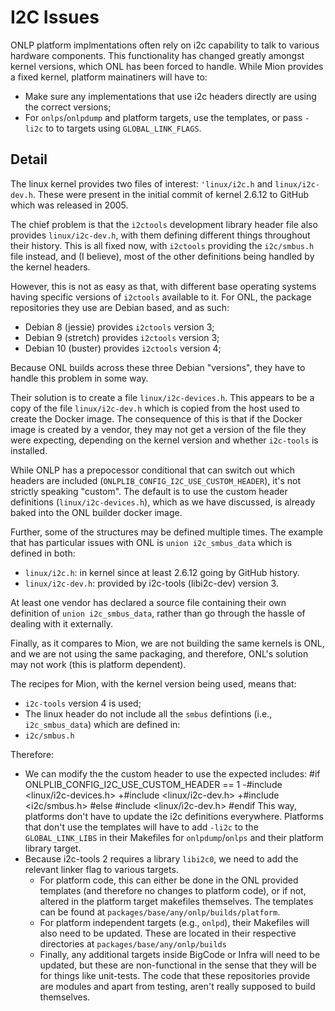 I2C Issues
==========

ONLP platform implmentations often rely on i2c capability to talk to various
hardware components. This functionality has changed greatly amongst kernel 
versions, which ONL has been forced to handle. While Mion provides a fixed kernel,
platform mainatiners will have to:

* Make sure any implementations that use i2c headers directly are using the correct
  versions;
* For `onlps`/`onlpdump` and platform targets, use the templates, or pass `-li2c`
  to to targets using `GLOBAL_LINK_FLAGS`.


Detail
------
The linux kernel provides two files of interest: `'linux/i2c.h` and 
`linux/i2c-dev.h`. These were present in the initial commit of kernel 2.6.12 to
GitHub which was released in 2005.

The chief problem is that the `i2ctools` development library header file also
provides `linux/i2c-dev.h`, with them defining different things throughout their 
history. This is all fixed now, with `i2ctools` providing the `i2c/smbus.h` file
instead, and (I believe), most of the other definitions being handled by the
kernel headers.

However, this is not as easy as that, with different base operating systems 
having specific versions of `i2ctools` available to it. For ONL, the package
repositories they use are Debian based, and as such:
* Debian 8 (jessie) provides `i2ctools` version 3;
* Debian 9 (stretch) provides `i2ctools` version 3;
* Debian 10 (buster) provides `i2ctools` version 4;

Because ONL builds across these three Debian "versions", they have to handle this
problem in some way.

Their solution is to create a file `linux/i2c-devices.h`. This appears to be a
copy of the file `linux/i2c-dev.h` which is copied from the host used to create
the Docker image. The consequence of this is that if the Docker image is created
by a vendor, they may not get a version of the file they were expecting,
depending on the kernel version and whether `i2c-tools` is installed.

While ONLP has a prepocessor conditional that can switch out which headers are
included (`ONLPLIB_CONFIG_I2C_USE_CUSTOM_HEADER`), it's not strictly speaking
"custom". The default is to use the custom header definitions
(`linux/i2c-devices.h`), which as we have discussed, is already baked into the ONL 
builder docker image.

Further, some of the structures may be defined multiple times. The example that
has particular issues with ONL is `union i2c_smbus_data` which is defined in
both:
* `linux/i2c.h`: in kernel since at least 2.6.12 going by GitHub history.
* `linux/i2c-dev.h`: provided by i2c-tools (libi2c-dev) version 3.

At least one vendor has declared a source file containing their own definition of 
`union i2c_smbus_data`, rather than go through the hassle of dealing with it
externally.

Finally, as it compares to Mion, we are not building the same kernels is
ONL, and we are not using the same packaging, and therefore, ONL's solution may
not work (this is platform dependent).

The recipes for Mion, with the kernel version being used, means that:
* `i2c-tools` version 4 is used;
* The linux header do not include all the `smbus` defintions (i.e., 
  `i2c_smbus_data`) which are defined in:
* `i2c/smbus.h`

Therefore:
* We can modify the the custom header to use the expected includes:
     #if ONLPLIB_CONFIG_I2C_USE_CUSTOM_HEADER == 1
    -#include <linux/i2c-devices.h>
    +#include <linux/i2c-dev.h>
    +#include <i2c/smbus.h>
     #else
     #include <linux/i2c-dev.h>
     #endif
  This way, platforms don't have to update the i2c definitions everywhere.
  Platforms that don't use the templates will have to add `-li2c` to the 
  `GLOBAL_LINK_LIBS` in their Makefiles for `onlpdump`/`onlps` and their platform
  library target.
* Because i2c-tools 2 requires a library `libi2c0`, we need to add the relevant
  linker flag to various targets. 
    * For platform code, this can either be done in the ONL provided templates
      (and therefore no changes to platform code), or if not, altered in the
      platform target makefiles themselves. The templates can be found at 
      `packages/base/any/onlp/builds/platform`.
    * For platform independent targets (e.g., `onlpd`), their Makefiles will also
      need to be updated. These are located in their respective directories at
      `packages/base/any/onlp/builds`
    * Finally, any additional targets inside BigCode or Infra will need to be
      updated, but these are non-functional in the sense that they will be for
      things like unit-tests. The code that these repositories provide are modules
      and apart from testing, aren't really supposed to build themselves.
  
